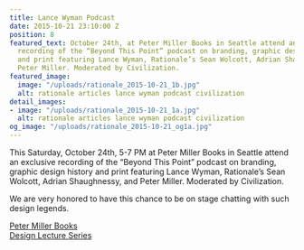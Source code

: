 ```yaml
---
title: Lance Wyman Podcast
date: 2015-10-21 23:10:00 Z
position: 8
featured_text: October 24th, at Peter Miller Books in Seattle attend an exclusive
  recording of the “Beyond This Point” podcast on branding, graphic design history
  and print featuring Lance Wyman, Rationale’s Sean Wolcott, Adrian Shaughnessy, and
  Peter Miller. Moderated by Civilization.
featured_image:
  image: "/uploads/rationale_2015-10-21_1b.jpg"
  alt: rationale articles lance wyman podcast civilization
detail_images:
- image: "/uploads/rationale_2015-10-21_1a.jpg"
  alt: rationale articles lance wyman podcast civilization
og_image: "/uploads/rationale_2015-10-21_og1a.jpg"
---
```


This Saturday, October 24th, 5-7 PM at Peter Miller Books in Seattle attend an exclusive recording of the “Beyond This Point” podcast on branding, graphic design history and print featuring Lance Wyman, Rationale’s Sean Wolcott, Adrian Shaughnessy, and Peter Miller. Moderated by Civilization.

We are very honored to have this chance to be on stage chatting with such design legends.

[Peter Miller Books](http://www.petermiller.com/)<br>
[Design Lecture Series](http://designlectur.es/)